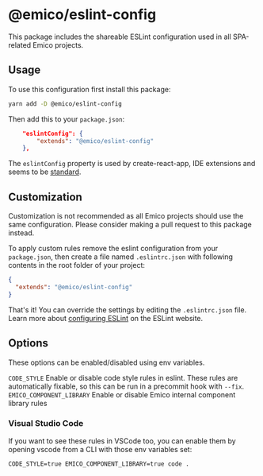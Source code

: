 # @emico/eslint-config

This package includes the shareable ESLint configuration used in all SPA-related Emico projects.

## Usage

To use this configuration first install this package:

```sh
yarn add -D @emico/eslint-config
```

Then add this to your `package.json`:

```json
    "eslintConfig": {
        "extends": "@emico/eslint-config"
    },
```

The `eslintConfig` property is used by create-react-app, IDE extensions and seems to be [standard](https://eslint.org/docs/user-guide/configuring).

## Customization

Customization is not recommended as all Emico projects should use the same configuration. Please consider making a pull request to this package instead.

To apply custom rules remove the eslint configuration from your `package.json`, then create a file named `.eslintrc.json` with following contents in the root folder of your project:

```json
{
  "extends": "@emico/eslint-config"
}
```

That's it! You can override the settings by editing the `.eslintrc.json` file. Learn more about [configuring ESLint](http://eslint.org/docs/user-guide/configuring) on the ESLint website.

## Options

These options can be enabled/disabled using env variables.

`CODE_STYLE` Enable or disable code style rules in eslint. These rules are
automatically fixable, so this can be run in a precommit hook with `--fix`.
`EMICO_COMPONENT_LIBRARY` Enable or disable Emico internal component library rules

### Visual Studio Code

If you want to see these rules in VSCode too, you can enable them by opening vscode from a CLI with those env variables set:

```
CODE_STYLE=true EMICO_COMPONENT_LIBRARY=true code .
```
